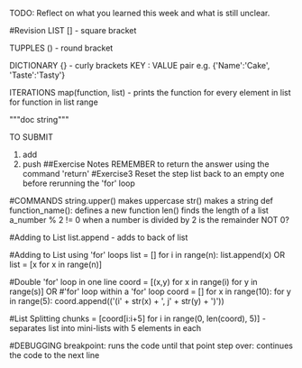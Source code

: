TODO: Reflect on what you learned this week and what is still unclear.

#Revision
LIST
[] - square bracket

TUPPLES
() - round bracket

DICTIONARY
{} - curly brackets
KEY : VALUE pair
    e.g. {'Name':'Cake', 'Taste':'Tasty'}

ITERATIONS
map(function, list) - prints the function for every element in list
for function in list
range

"""doc string"""

TO SUBMIT
1. add
2. push
##Exercise Notes
REMEMBER to return the answer using the command 'return'
#Exercise3
Reset the step list back to an empty one before rerunning the 'for' loop

#COMMANDS
string.upper() makes uppercase
str() makes a string
def function_name(): defines a new function
len() finds the length of a list
a_number % 2 != 0 when a number is divided by 2 is the remainder NOT 0?

#Adding to List
list.append - adds to back of list

#Adding to List using 'for' loops
list = []
for i in range(n):
    list.append(x)
OR
list = [x for x in range(n)]

#Double 'for' loop in one line
coord = [(x,y) for x in range(i) for y in range(s)]
OR 
#'for' loop within a 'for' loop
coord = []
    for x in range(10):
        for y in range(5): 
            coord.append(('(i' + str(x) + ', j' + str(y) + ')'))

#List Splitting
chunks = [coord[i:i+5] for i in range(0, len(coord), 5)] - separates list into mini-lists with 5 elements in each

#DEBUGGING
breakpoint: runs the code until that point
step over: continues the code to the next line
